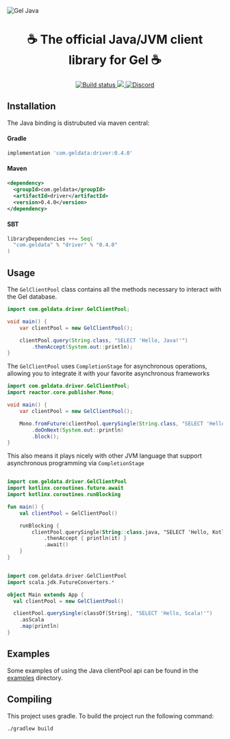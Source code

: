 ![Gel Java](./branding/banner.png)

<div align="center">
  <h1>☕ The official Java/JVM client library for Gel ☕</h1>

  <a href="https://github.com/geldata/gel-java/actions" rel="nofollow">
    <img src="https://github.com/geldata/gel-java/actions/workflows/gradle.yml/badge.svg?event=push&branch=master" alt="Build status">
  </a>
  <a href="https://github.com/geldata/gel/blob/master/LICENSE">
    <img src="https://img.shields.io/badge/license-Apache%202.0-blue" />
  </a>
  <a href="https://discord.gg/umUueND6ag">
    <img src="https://discord.com/api/guilds/841451783728529451/widget.png" alt="Discord">
  </a>
</div>

## Installation

The Java binding is distrubuted via maven central:

#### Gradle
```groovy
implementation 'com.geldata:driver:0.4.0'
```

#### Maven
```xml
<dependency>
  <groupId>com.geldata</groupId>
  <artifactId>driver</artifactId>
  <version>0.4.0</version>
</dependency>
```

#### SBT

```scala
libraryDependencies ++= Seq(
  "com.geldata" % "driver" % "0.4.0"
)
```

## Usage

The `GelClientPool` class contains all the methods necessary to interact with the Gel database.

```java
import com.geldata.driver.GelClientPool;

void main() {
    var clientPool = new GelClientPool();

    clientPool.query(String.class, "SELECT 'Hello, Java!'")
        .thenAccept(System.out::println);
}
```

The `GelClientPool` uses `CompletionStage` for asynchronous operations, allowing you
to integrate it with your favorite asynchronous frameworks

```java
import com.geldata.driver.GelClientPool;
import reactor.core.publisher.Mono;

void main() {
    var clientPool = new GelClientPool();

    Mono.fromFuture(clientPool.querySingle(String.class, "SELECT 'Hello, Java!'"))
        .doOnNext(System.out::println)
        .block();
}
```

This also means it plays nicely with other JVM language that support asynchronous programming via `CompletionStage`

```kotlin

import com.geldata.driver.GelClientPool
import kotlinx.coroutines.future.await
import kotlinx.coroutines.runBlocking

fun main() {
    val clientPool = GelClientPool()

    runBlocking {
        clientPool.querySingle(String::class.java, "SELECT 'Hello, Kotlin!'")
            .thenAccept { println(it) }
            .await()
    }
}
```

```scala

import com.geldata.driver.GelClientPool
import scala.jdk.FutureConverters.*

object Main extends App {
  val clientPool = new GelClientPool()

  clientPool.querySingle(classOf[String], "SELECT 'Hello, Scala!'")
    .asScala
    .map(println)
}
```

## Examples
Some examples of using the Java clientPool api can be found in the [examples](./examples) directory.

## Compiling
This project uses gradle. To build the project run the following command:

```bash
./gradlew build
```
